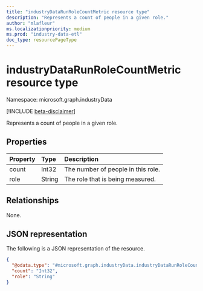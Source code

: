 ```yaml
---
title: "industryDataRunRoleCountMetric resource type"
description: "Represents a count of people in a given role."
author: "mlafleur"
ms.localizationpriority: medium
ms.prod: "industry-data-etl"
doc_type: resourcePageType
---
```


# industryDataRunRoleCountMetric resource type

Namespace: microsoft.graph.industryData

[!INCLUDE [beta-disclaimer](../../includes/beta-disclaimer.md)]

Represents a count of people in a given role.

## Properties

| Property | Type   | Description                        |
| :------- | :----- | :--------------------------------- |
| count    | Int32  | The number of people in this role. |
| role     | String | The role that is being measured.   |

## Relationships

None.

## JSON representation

The following is a JSON representation of the resource.

<!-- {
  "blockType": "resource",
  "@odata.type": "microsoft.graph.industryData.industryDataRunRoleCountMetric"
}
-->

```json
{
  "@odata.type": "#microsoft.graph.industryData.industryDataRunRoleCountMetric",
  "count": "Int32",
  "role": "String"
}
```
